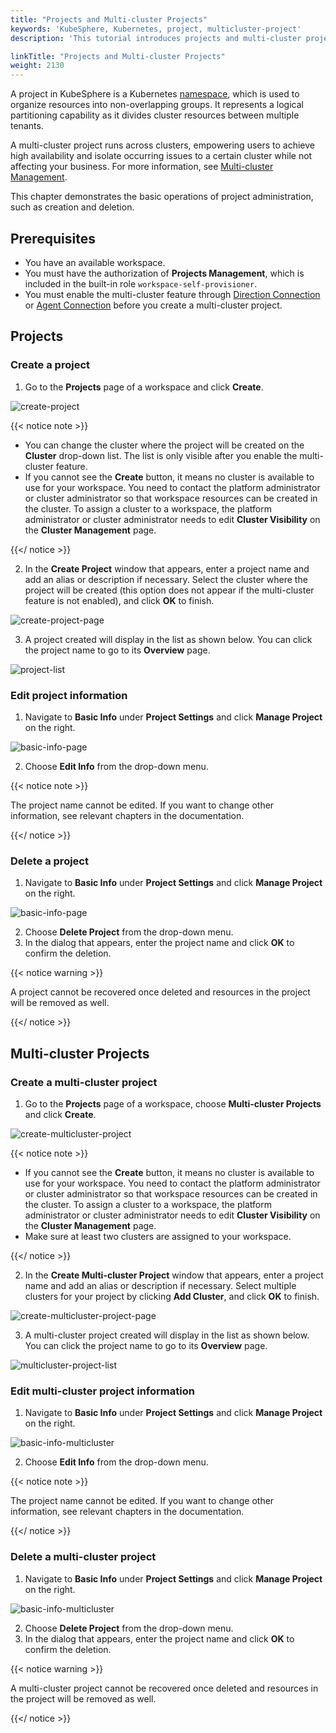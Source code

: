 ```yaml
---
title: "Projects and Multi-cluster Projects"
keywords: 'KubeSphere, Kubernetes, project, multicluster-project'
description: 'This tutorial introduces projects and multi-cluster projects.'

linkTitle: "Projects and Multi-cluster Projects"
weight: 2130
---
```


A project in KubeSphere is a Kubernetes [namespace](https://kubernetes.io/docs/concepts/overview/working-with-objects/namespaces/), which is used to organize resources into non-overlapping groups. It represents a logical partitioning capability as it divides cluster resources between multiple tenants.

A multi-cluster project runs across clusters, empowering users to achieve high availability and isolate occurring issues to a certain cluster while not affecting your business. For more information, see [Multi-cluster Management](../../multicluster-management/).

This chapter demonstrates the basic operations of project administration, such as creation and deletion.

## Prerequisites

- You have an available workspace.
- You must have the authorization of **Projects Management**, which is included in the built-in role `workspace-self-provisioner`.
- You must enable the multi-cluster feature through [Direction Connection](../../multicluster-management/enable-multicluster/direct-connection/) or [Agent Connection](../../multicluster-management/enable-multicluster/agent-connection/) before you create a multi-cluster project.

## Projects

### Create a project

1. Go to the **Projects** page of a workspace and click **Create**.

![create-project](/images/docs/project-admin/create-project.jpg)

{{< notice note >}}

- You can change the cluster where the project will be created on the **Cluster** drop-down list. The list is only visible after you enable the multi-cluster feature.
- If you cannot see the **Create** button, it means no cluster is available to use for your workspace. You need to contact the platform administrator or cluster administrator so that workspace resources can be created in the cluster. To assign a cluster to a workspace, the platform administrator or cluster administrator needs to edit **Cluster Visibility** on the **Cluster Management** page.

{{</ notice >}} 

2. In the **Create Project** window that appears, enter a project name and add an alias or description if necessary. Select the cluster where the project will be created (this option does not appear if the multi-cluster feature is not enabled), and click **OK** to finish.

![create-project-page](/images/docs/project-admin/create-project-page.jpg)

3. A project created will display in the list as shown below. You can click the project name to go to its **Overview** page.

![project-list](/images/docs/project-admin/project-list.jpg)

### Edit project information

1. Navigate to **Basic Info** under **Project Settings** and click **Manage Project** on the right.

![basic-info-page](/images/docs/project-admin/basic-info-page.jpg)

2. Choose **Edit Info** from the drop-down menu.

{{< notice note >}}

The project name cannot be edited. If you want to change other information, see relevant chapters in the documentation.

{{</ notice >}} 

### Delete a project

1. Navigate to **Basic Info** under **Project Settings** and click **Manage Project** on the right.

![basic-info-page](/images/docs/project-admin/basic-info-page.jpg)

2. Choose **Delete Project** from the drop-down menu.
3. In the dialog that appears, enter the project name and click **OK** to confirm the deletion.

{{< notice warning >}}

A project cannot be recovered once deleted and resources in the project will be removed as well.

{{</ notice >}}

## Multi-cluster Projects

### Create a multi-cluster project

1. Go to the **Projects** page of a workspace, choose **Multi-cluster Projects** and click **Create**.

![create-multicluster-project](/images/docs/project-admin/create-multicluster-project.jpg)

{{< notice note >}}

- If you cannot see the **Create** button, it means no cluster is available to use for your workspace. You need to contact the platform administrator or cluster administrator so that workspace resources can be created in the cluster. To assign a cluster to a workspace, the platform administrator or cluster administrator needs to edit **Cluster Visibility** on the **Cluster Management** page.
- Make sure at least two clusters are assigned to your workspace.

{{</ notice >}} 

2. In the **Create Multi-cluster Project** window that appears, enter a project name and add an alias or description if necessary. Select multiple clusters for your project by clicking **Add Cluster**, and click **OK** to finish.

![create-multicluster-project-page](/images/docs/project-admin/create-multicluster-project-page.jpg)

3. A multi-cluster project created will display in the list as shown below. You can click the project name to go to its **Overview** page.

![multicluster-project-list](/images/docs/project-admin/multicluster-project-list.jpg)

### Edit multi-cluster project information

1. Navigate to **Basic Info** under **Project Settings** and click **Manage Project** on the right.

![basic-info-multicluster](/images/docs/project-admin/basic-info-multicluster.jpg)

2. Choose **Edit Info** from the drop-down menu.

{{< notice note >}}

The project name cannot be edited. If you want to change other information, see relevant chapters in the documentation.

{{</ notice >}} 

### Delete a multi-cluster project

1. Navigate to **Basic Info** under **Project Settings** and click **Manage Project** on the right.

![basic-info-multicluster](/images/docs/project-admin/basic-info-multicluster.jpg)

2. Choose **Delete Project** from the drop-down menu.
3. In the dialog that appears, enter the project name and click **OK** to confirm the deletion.

{{< notice warning >}}

A multi-cluster project cannot be recovered once deleted and resources in the project will be removed as well.

{{</ notice >}}